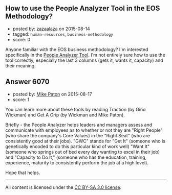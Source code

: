 ## How to use the People Analyzer Tool in the EOS Methodology?

- posted by: [zazaalaza](https://stackexchange.com/users/4672194/zazaalaza) on 2015-08-14
- tagged: `human-resources`, `business-methodology`
- score: 0

Anyone familiar with the EOS business methodology? I'm interested specifically in the [People Analyzer Tool](http://eosworldwide.com/people/).
I'm not entirely sure how to use the tool correctly, especially the last 3 columns (gets it, wants it, capacity) and their meaning.


## Answer 6070

- posted by: [Mike Paton](https://stackexchange.com/users/6801454/mike-paton) on 2015-08-17
- score: 1

You can learn more about these tools by reading Traction (by Gino Wickman) and Get A Grip (by Wickman and Mike Paton). 

Briefly - the People Analyzer helps leaders and managers assess and communicate with employees as to whether or not they are "Right People" (who share the company's Core Values) in the "Right Seat" (who are consistently good at their jobs). "GWC" stands for "Get It" (someone who is genetically encoded to do this particular kind of work well) "Want It" (someone who springs out of bed every day wanting to excel in their job) and "Capacity to Do It," (someone who has the education, training, experience, maturity to consistently perform the job at a high level). 

Hope that helps. 



---

All content is licensed under the [CC BY-SA 3.0 license](https://creativecommons.org/licenses/by-sa/3.0/).
